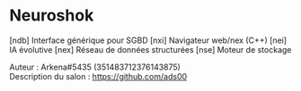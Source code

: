 # Neuroshok

[ndb] Interface générique pour SGBD [nxi] Navigateur web/nex (C++) [nei] IA évolutive  [nex] Réseau de données structurées [nse] Moteur de stockage

Auteur : Arkena#5435 (351483712376143875)  
Description du salon : https://github.com/ads00

